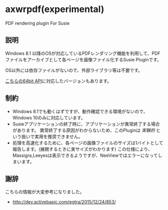 # axwrpdf(experimental)
PDF rendering plugin For Susie

## 説明
Windows 8.1 以降のOSが対応しているPDFレンダリング機能を利用して、PDFファイルをアーカイブとして各ページを画像ファイル化するSusie Pluginです。

OS以外には依存ファイルがないので、外部ライブラリ等は不要です。

[こちらの64bit API](http://toro.d.dooo.jp/slplugin.html)に対応したバージョンもあります。

## 制約
- Windows 8.1でも動くはずですが、動作確認できる環境がないので、Windows 10のみに対応しています。
- Susieアプリケーションの終了時に、アプリケーションが異常終了する場合があります。
異常終了する原因がわからないため、このPluginは *実験的* という扱いで実用を推奨できません。
- 処理を高速化するために、各ページの画像ファイルのサイズは1バイトとして報告します。(展開するときに実サイズがわかります)
この仕様により、Massigra,Leeyesは表示できるようですが、NeeViewではエラーになってしまいます。

## 謝辞
こちらの情報が大変参考になりました。

- http://dev.activebasic.com/egtra/2015/12/24/853/



